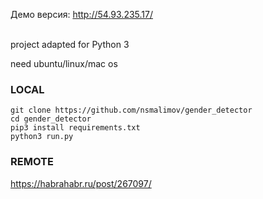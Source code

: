 Демо версия: http://54.93.235.17/

<br>project adapted for Python 3</br>

need ubuntu/linux/mac os

### LOCAL
```
git clone https://github.com/nsmalimov/gender_detector
cd gender_detector
pip3 install requirements.txt
python3 run.py
```
### REMOTE
https://habrahabr.ru/post/267097/

